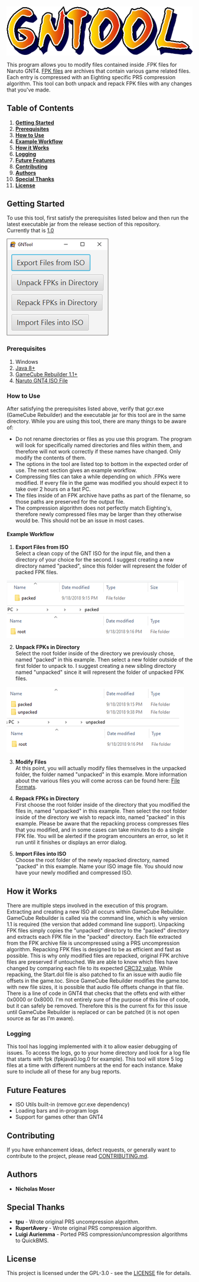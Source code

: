 ![GNTool Logo](/example/logo.png?raw=true "GNTool Logo")

This program allows you to modify files contained inside .FPK files for Naruto GNT4. [FPK files](https://github.com/NicholasMoser/Naruto-GNT-Hacking/blob/master/gnt4/docs/file_formats/fpk.md) are archives that contain various game related files. Each entry is compressed with an Eighting specific PRS compression algorithm. This tool can both unpack and repack FPK files with any changes that you've made.

## Table of Contents
1. **[Getting Started](#getting-started)**
2. **[Prerequisites](#prerequisites)**
3. **[How to Use](#how-to-use)**
4. **[Example Workflow](#example-workflow)**
5. **[How it Works](#how-it-works)**
6. **[Logging](#logging)**
7. **[Future Features](#future-features)**
8. **[Contributing](#contributing)**
9. **[Authors](#authors)**
10. **[Special Thanks](#special-thanks)**
11. **[License](#license)**

## Getting Started

To use this tool, first satisfy the prerequisites listed below and then run the latest executable jar from the release section of this repository.  
Currently that is [1.0](https://github.com/NicholasMoser/GNTool/releases/download/1.0/gntool-1.0.jar)

![GNTool](/example/gntool.png?raw=true "GNTool")

### Prerequisites

1. Windows
2. [Java 8+](https://java.com/en/download/)
3. [GameCube Rebuilder 1.1+](https://www.romhacking.net/utilities/619/)
4. [Naruto GNT4 ISO File](https://wiki.dolphin-emu.org/index.php?title=Ripping_Games)

### How to Use

After satisfying the prerequisites listed above, verify that gcr.exe (GameCube Rebuilder) and the executable jar for this tool are in the same directory. While you are using this tool, there are many things to be aware of:
* Do not rename directories or files as you use this program. The program will look for specifically named directories and files within them, and therefore will not work correctly if these names have changed. Only modify the contents of them.
* The options in the tool are listed top to bottom in the expected order of use. The next section gives an example workflow.
* Compressing files can take a while depending on which .FPKs were modified. If every file in the game was modified you should expect it to take over 2 hours on a fast PC.
* The files inside of an FPK archive have paths as part of the filename, so those paths are preserved for the output file.
* The compression algorithm does not perfectly match Eighting's, therefore newly compressed files may be larger than they otherwise would be. This should not be an issue in most cases.

#### Example Workflow

1. **Export Files from ISO**  
Select a clean copy of the GNT ISO for the input file, and then a directory of your choice for the second. I suggest creating a new directory named "packed", since this folder will represent the folder of packed FPK files.

![Step 1](/example/step1.png?raw=true "Step 1")

2. **Unpack FPKs in Directory**  
Select the root folder inside of the directory we previously chose, named "packed" in this example. Then select a new folder outside of the first folder to unpack to. I suggest creating a new sibling directory named "unpacked" since it will represent the folder of unpacked FPK files.

![Step 2](/example/step2.png?raw=true "Step 2")

3. **Modify Files**  
At this point, you will actually modify files themselves in the unpacked folder, the folder named "unpacked" in this example. More information about the various files you will come across can be found here: [File Formats](https://github.com/NicholasMoser/Naruto-GNT-Hacking/blob/master/gnt4/docs/file_formats/formats.md).

4. **Repack FPKs in Directory**  
First choose the root folder inside of the directory that you modified the files in, named "unpacked" in this example. Then select the root folder inside of the directory we wish to repack into, named "packed" in this example. Please be aware that the repacking process compresses files that you modified, and in some cases can take minutes to do a single FPK file. You will be alerted if the program encounters an error, so let it run until it finishes or displays an error dialog.

5. **Import Files into ISO**  
Choose the root folder of the newly repacked directory, named "packed" in this example. Name your ISO image file. You should now have your newly modified and compressed ISO.

## How it Works

There are multiple steps involved in the execution of this program. Extracting and creating a new ISO all occurs within GameCube Rebuilder. GameCube Rebuilder is called via the command line, which is why version 1.1 is required (the version that added command line support). Unpacking FPK files simply copies the "unpacked" directory to the "packed" directory and extracts each FPK file in the "packed" directory. Each file extracted from the FPK archive file is uncompressed using a PRS uncompression algorithm. Repacking FPK files is designed to be as efficient and fast as possible. This is why only modified files are repacked, original FPK archive files are preserved if untouched. We are able to know which files have changed by comparing each file to its expected [CRC32 value](https://en.wikipedia.org/wiki/Cyclic_redundancy_check). While repacking, the Start.dol file is also patched to fix an issue with audio file offsets in the game.toc. Since GameCube Rebuilder modifies the game.toc with new file sizes, it is possible that audio file offsets change in that file. There is a line of code in GNT4 that checks that the offets end with either 0x0000 or 0x8000. I'm not entirely sure of the purpose of this line of code, but it can safely be removed. Therefore this is the current fix for this issue until GameCube Rebuilder is replaced or can be patched (it is not open source as far as I'm aware).

### Logging

This tool has logging implemented with it to allow easier debugging of issues. To access the logs, go to your home directory and look for a log file that starts with fpk (fpkjava0.log.0 for example). This tool will store 5 log files at a time with different numbers at the end for each instance. Make sure to include all of these for any bug reports.

## Future Features

* ISO Utils built-in (remove gcr.exe dependency)
* Loading bars and in-program logs
* Support for games other than GNT4

## Contributing

If you have enhancement ideas, defect requests, or generally want to contribute to the project, please read [CONTRIBUTING.md](CONTRIBUTING.md).

## Authors

* **Nicholas Moser**

## Special Thanks

* **tpu** - Wrote original PRS uncompression algorithm.
* **RupertAvery** - Wrote original PRS compression algorithm.
* **Luigi Auriemma** - Ported PRS compression/uncompression algorithms to QuickBMS.

## License

This project is licensed under the GPL-3.0 - see the [LICENSE](LICENSE) file for details.
